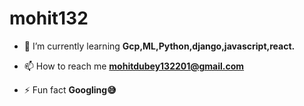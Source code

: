 # mohit132
- 🌱 I’m currently learning **Gcp,ML,Python,django,javascript,react.**

- 📫 How to reach me **mohitdubey132201@gmail.com**

- ⚡ Fun fact **Googling😅**
